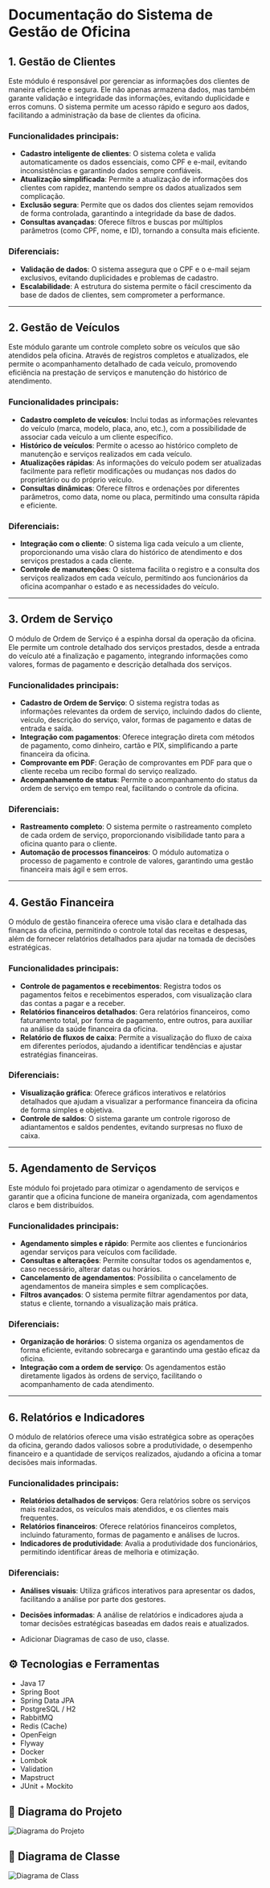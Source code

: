 # Documentação do Sistema de Gestão de Oficina

## 1. Gestão de Clientes

Este módulo é responsável por gerenciar as informações dos clientes de maneira eficiente e segura. Ele não apenas armazena dados, mas também garante validação e integridade das informações, evitando duplicidade e erros comuns. O sistema permite um acesso rápido e seguro aos dados, facilitando a administração da base de clientes da oficina.

### Funcionalidades principais:
- **Cadastro inteligente de clientes**: O sistema coleta e valida automaticamente os dados essenciais, como CPF e e-mail, evitando inconsistências e garantindo dados sempre confiáveis.
- **Atualização simplificada**: Permite a atualização de informações dos clientes com rapidez, mantendo sempre os dados atualizados sem complicação.
- **Exclusão segura**: Permite que os dados dos clientes sejam removidos de forma controlada, garantindo a integridade da base de dados.
- **Consultas avançadas**: Oferece filtros e buscas por múltiplos parâmetros (como CPF, nome, e ID), tornando a consulta mais eficiente.

### Diferenciais:
- **Validação de dados**: O sistema assegura que o CPF e o e-mail sejam exclusivos, evitando duplicidades e problemas de cadastro.
- **Escalabilidade**: A estrutura do sistema permite o fácil crescimento da base de dados de clientes, sem comprometer a performance.

---

## 2. Gestão de Veículos

Este módulo garante um controle completo sobre os veículos que são atendidos pela oficina. Através de registros completos e atualizados, ele permite o acompanhamento detalhado de cada veículo, promovendo eficiência na prestação de serviços e manutenção do histórico de atendimento.

### Funcionalidades principais:
- **Cadastro completo de veículos**: Inclui todas as informações relevantes do veículo (marca, modelo, placa, ano, etc.), com a possibilidade de associar cada veículo a um cliente específico.
- **Histórico de veículos**: Permite o acesso ao histórico completo de manutenção e serviços realizados em cada veículo.
- **Atualizações rápidas**: As informações do veículo podem ser atualizadas facilmente para refletir modificações ou mudanças nos dados do proprietário ou do próprio veículo.
- **Consultas dinâmicas**: Oferece filtros e ordenações por diferentes parâmetros, como data, nome ou placa, permitindo uma consulta rápida e eficiente.

### Diferenciais:
- **Integração com o cliente**: O sistema liga cada veículo a um cliente, proporcionando uma visão clara do histórico de atendimento e dos serviços prestados a cada cliente.
- **Controle de manutenções**: O sistema facilita o registro e a consulta dos serviços realizados em cada veículo, permitindo aos funcionários da oficina acompanhar o estado e as necessidades do veículo.

---

## 3. Ordem de Serviço

O módulo de Ordem de Serviço é a espinha dorsal da operação da oficina. Ele permite um controle detalhado dos serviços prestados, desde a entrada do veículo até a finalização e pagamento, integrando informações como valores, formas de pagamento e descrição detalhada dos serviços.

### Funcionalidades principais:
- **Cadastro de Ordem de Serviço**: O sistema registra todas as informações relevantes da ordem de serviço, incluindo dados do cliente, veículo, descrição do serviço, valor, formas de pagamento e datas de entrada e saída.
- **Integração com pagamentos**: Oferece integração direta com métodos de pagamento, como dinheiro, cartão e PIX, simplificando a parte financeira da oficina.
- **Comprovante em PDF**: Geração de comprovantes em PDF para que o cliente receba um recibo formal do serviço realizado.
- **Acompanhamento de status**: Permite o acompanhamento do status da ordem de serviço em tempo real, facilitando o controle da oficina.

### Diferenciais:
- **Rastreamento completo**: O sistema permite o rastreamento completo de cada ordem de serviço, proporcionando visibilidade tanto para a oficina quanto para o cliente.
- **Automação de processos financeiros**: O módulo automatiza o processo de pagamento e controle de valores, garantindo uma gestão financeira mais ágil e sem erros.

---

## 4. Gestão Financeira

O módulo de gestão financeira oferece uma visão clara e detalhada das finanças da oficina, permitindo o controle total das receitas e despesas, além de fornecer relatórios detalhados para ajudar na tomada de decisões estratégicas.

### Funcionalidades principais:
- **Controle de pagamentos e recebimentos**: Registra todos os pagamentos feitos e recebimentos esperados, com visualização clara das contas a pagar e a receber.
- **Relatórios financeiros detalhados**: Gera relatórios financeiros, como faturamento total, por forma de pagamento, entre outros, para auxiliar na análise da saúde financeira da oficina.
- **Relatório de fluxos de caixa**: Permite a visualização do fluxo de caixa em diferentes períodos, ajudando a identificar tendências e ajustar estratégias financeiras.

### Diferenciais:
- **Visualização gráfica**: Oferece gráficos interativos e relatórios detalhados que ajudam a visualizar a performance financeira da oficina de forma simples e objetiva.
- **Controle de saldos**: O sistema garante um controle rigoroso de adiantamentos e saldos pendentes, evitando surpresas no fluxo de caixa.

---

## 5. Agendamento de Serviços

Este módulo foi projetado para otimizar o agendamento de serviços e garantir que a oficina funcione de maneira organizada, com agendamentos claros e bem distribuídos.

### Funcionalidades principais:
- **Agendamento simples e rápido**: Permite aos clientes e funcionários agendar serviços para veículos com facilidade.
- **Consultas e alterações**: Permite consultar todos os agendamentos e, caso necessário, alterar datas ou horários.
- **Cancelamento de agendamentos**: Possibilita o cancelamento de agendamentos de maneira simples e sem complicações.
- **Filtros avançados**: O sistema permite filtrar agendamentos por data, status e cliente, tornando a visualização mais prática.

### Diferenciais:
- **Organização de horários**: O sistema organiza os agendamentos de forma eficiente, evitando sobrecarga e garantindo uma gestão eficaz da oficina.
- **Integração com a ordem de serviço**: Os agendamentos estão diretamente ligados às ordens de serviço, facilitando o acompanhamento de cada atendimento.

---

## 6. Relatórios e Indicadores

O módulo de relatórios oferece uma visão estratégica sobre as operações da oficina, gerando dados valiosos sobre a produtividade, o desempenho financeiro e a quantidade de serviços realizados, ajudando a oficina a tomar decisões mais informadas.

### Funcionalidades principais:
- **Relatórios detalhados de serviços**: Gera relatórios sobre os serviços mais realizados, os veículos mais atendidos, e os clientes mais frequentes.
- **Relatórios financeiros**: Oferece relatórios financeiros completos, incluindo faturamento, formas de pagamento e análises de lucros.
- **Indicadores de produtividade**: Avalia a produtividade dos funcionários, permitindo identificar áreas de melhoria e otimização.

### Diferenciais:
- **Análises visuais**: Utiliza gráficos interativos para apresentar os dados, facilitando a análise por parte dos gestores.
- **Decisões informadas**: A análise de relatórios e indicadores ajuda a tomar decisões estratégicas baseadas em dados reais e atualizados.

- Adicionar Diagramas de caso de uso, classe.

## ⚙️ Tecnologias e Ferramentas

- Java 17
- Spring Boot
- Spring Data JPA
- PostgreSQL / H2
- RabbitMQ
- Redis (Cache)
- OpenFeign
- Flyway
- Docker
- Lombok
- Validation
- Mapstruct
- JUnit + Mockito
## 🧩 Diagrama do Projeto

![Diagrama do Projeto](assets/arquitetura.png)



## 🧩 Diagrama de Classe
![Diagrama de Class](assets/diagram_classe.png)